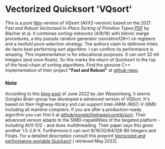 # Vectorized Quicksort 'VQsort'
This is a pure [Nim](https://nim-lang.org)-version of *VQsort* (AVX2-version) based on the 2021 *Fast and Robust Vectorized In-Place Sorting of Primitive Types* [PDF](https://drops.dagstuhl.de/storage/00lipics/lipics-vol190-sea2021/LIPIcs.SEA.2021.3/LIPIcs.SEA.2021.3.pdf) by Blacher et al.
It combines sorting-networks (4/8/16) with bitonic merge procedures, a tiny pseudo-random generator (xoroshiro128+) on registers and a twofold pivot-selection strategy. The authors claim to dethrone Intels de-facto best performing sort algorithm. I can confirm its performance is amazing.
This implementation is for educational purposes. It can sort 32-bit Integers (and soon floats).
So this marks the return of Quicksort to the top of the food-chain of sorting algorithms.
Find the genuine C++ implementation of their project **"Fast and Robust"** at [github-repo](https://github.com/simd-sorting/fast-and-robust).

### Note

According to this [blog-post](https://opensource.googleblog.com/2022/06/Vectorized%20and%20performance%20portable%20Quicksort.html) of June.2022 by Jan Wassenberg, it seems  Googles Brain-group has developed a advanced version of VQSort. It's based on their Highway-library and can support Intel-/ARM-/RISC-V-SIMD including all mainline compilers. If you are after a production-ready algorithm you can find it at [github/google/highway/contrib/sort](https://github.com/google/highway/tree/master/hwy/contrib/sort).
Their advanced version adapts to the SIMD-capabillities of the targeted platform - including AVX-512 - and does multithreading. Their paper says this gives another 1.5-2.8-X. Furthermore it can sort 8/16/32/64/128-Bit Integers and Floats. For a detailed description consult this preprint [Vectorized and performance-portable Quicksort](http://arxiv.org/abs/2205.05982) [ retrieved May.2022].
